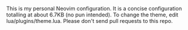This is my personal Neovim configuration.
It is a concise configuration totalling at about 6.7KB (no pun intended).
To change the theme, edit lua/plugins/theme.lua.
Please don't send pull requests to this repo.
